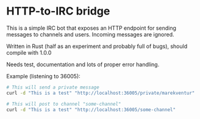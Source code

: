 # HTTP-to-IRC bridge
This is a simple IRC bot that exposes an HTTP endpoint for sending messages to channels and users. Incoming messages are ignored.

Written in Rust (half as an experiment and probably full of bugs), should compile with 1.0.0

Needs test, documentation and lots of proper error handling.

Example (listening to 36005):
```bash
# This will send a private message
curl -d "This is a test" "http://localhost:36005/private/marekventur"

# This will post to channel "some-channel"
curl -d "This is a test" "http://localhost:36005/some-channel"
```